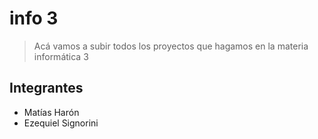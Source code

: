 # info 3

> Acá vamos a subir todos los proyectos que hagamos en la materia informática 3

## Integrantes
- Matías Harón
- Ezequiel Signorini
